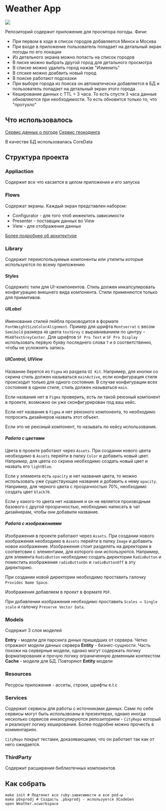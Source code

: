 # Weather App

![](example.gif)

Репозиторий содержит приложение для просмтора погоды. Фичи:
- При первом в ходе в список городов добавляется Минск и Москва
- При входе в приложение пользователь попадает на детальный экран погоды по его локации
- Из детального экрана можно попасть на список городов
- В писке можно выбрать другой город для детального просмотра
- В списке можно удалить город нажав "Изменить"
- В спсике можно доабвить новый город
- В поиске работают подсказки
- При выборе города из поиска он автоматически добавляется в БД и пользователь попадает на детальный экран этого города
- Кеширование данных с TTL = 3 часа. То есть спустя 3 часа данные обновляются при необходимости. То есть обновится только то, что "протухло"

## Что использовалось

[Сервис данных о погоде](https://openweathermap.org)
[Сервис геокодинга](https://rapidapi.com/GeocodeSupport/api/forward-reverse-geocoding)

В качестве БД использовалась CoreData

## Структура проекта

### Appliaction

Содержит все что касается в целом приложения и его запуска

### Flows

Содержат экраны. Каждый экран представлен набором:
- Configurator - для того чтоб инжектить зависимости
- Presenter - поставщик данных во View
- View - для отображения данных

[Более подробнее об архитектуре](https://github.com/surfstudio/Surf-iOS-Developers/blob/master/architectures/Surf_MVP_Coordinators.md)

### Library

Содержит переиспользуемые компоненты или утилиты которые используются по всему приложению

#### Styles

Содержитс тили для UI-компонентов. Стиль должен инкапсулировать конфигурацию внешнего вида компонента. Стили применяются только для примитивов. 

##### UILabel

Именование стилей лейбла производится в формате `FontWeightSizeColorAlignment`. 
Пример для шрифта `Montserrat` с весом `Semibold` размера `48` цвета `textGrey` с выравниванием по центру – `MS48TextGreyCenter`.
Для шрифтов `SF Pro Text` и `SF Pro Display` использовать первую букву последнего слова `T` и `D` соответственно, чтобы не усложнять запись.

##### UIСontrol, UIView

Название берется из `Figma` из раздела `UI Kit`. Например, для кнопки со скрина стиль должен называться `mainActive`, если конфигурация стиля происходит только для одного состояния. В случае конфигурации всех состояния в одном стиле, стиль должен называться `main`.

Если названия нет в `Figma` проверить, есть ли такой реюзный компонент в проекте, возможно он уже сконфигурирован под ваш кейс.

Если нет названия в `Figma` и нет реюзного компонента, то необходимо попросить дизайнеров назвать этот объект.

Если это не реюзный компонент, то называть по кейсу использования.

##### Работа с цветами

Цвета в проекте работают через `Assets`. При создании нового цвета необходимо в `Assets` перейти в папку `Color` и добавить новый цвет. Например, для цвета со скрина необходимо создать новый цвет и назвать его `lightBlue`.

Если у элемента есть `opacity` и нет названия цвета, то можно использовать уже существующее название и добавить к нему `opacity`. Например, для черного цвета с прозрачностью 70%, необходимо создать цвет `black70`.

Если у какого-то цвета нет названия и он не является производным базового с другой прозрачностью, необходимо написать в чат дизайнерам, чтобы они добавили название.

##### Работа с изображениями

Изображения в проекте работают через `Assets`. При создании нового изображения необходимо в `Assets` перейти в папку `Image` и добавить новое изображение. Изображения стоит разделять на директории в соответсвии с элементами, для которого они используются. Например, для элемента `RadioButton` необходимо создать директории `RadioButton` и поместить изображения `radioButtonOn` и `radioButtonOff` в эту директорию.

При создании новой директории необходимо проставить галочку `Provides Name Space`.

Изображения добавляем в проект в формате `PDF`.

При добавлении изображения необходимо проставить `Scales = Single scale` и галочку `Preserve Vector Data`.

### Models

Содержит 3 слоя моделей

**Entry** - модели для парсинга днных пришедших от сервера. Четко отражают модели данных сервера
**Entity** - бизнес-сущности. Часть похожи на серверные модели, однако могут содержать логику форматирования и прочую логику ограниченную доменным контекстом
**Cache** - модели для БД. Повторяют **Entity** модели

### Resources

Ресурсы приложения - ассеты, строки, шрифты e.t.c

### Services

Содержит сервисы для работы с источниками данных. Сами по себе сервисы могут быть использвоаны в презентерах, однако иногда несколько сервисов инкапсулируются репозиторием - `CityRepo` который и реализует логику кеширования. Более подробне можно прочесть в комментариях. 

`CityRepo` покрыт тестами, доказявающими, что он работает так как от него ожидается. 

### ThirdParty

Содержит расширения библиотечных компонентов

## Как собрать

```shell
make init # Подтянет все ruby-зависимости и все pod-ы
make pbxprodj # Создасть .pbxprodj - используется XCodeGen
open Weather.xcworkspace
```
